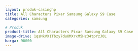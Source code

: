 ```yaml
---
layout: produk-casinghp
title: All Characters Pixar Samsung Galaxy S9 Case
categories: samsung

# Produk
product-title: All Characters Pixar Samsung Galaxy S9 Case
image-drive: 1qsMkVX1Tbzy7du8MXrxM5Hz34tpYzJOL
harga: 90000
---
```

